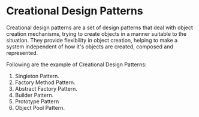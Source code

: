 # Creational Design Patterns
Creational design patterns are a set of design patterns that deal with object creation mechanisms, trying to create objects in a manner suitable to the situation.
They provide flexibility in object creation, helping to make a system independent of how it's objects are created, composed and represented.

Following are the example of Creational Design Patterns:
1) Singleton Pattern.
2) Factory Method Pattern.
3) Abstract Factory Pattern.
4) Builder Pattern.
5) Prototype Pattern
6) Object Pool Pattern.
